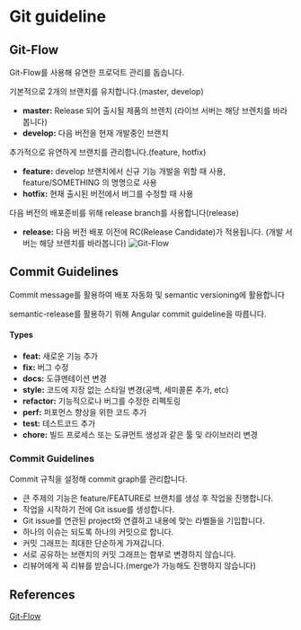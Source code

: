 # Git guideline


## Git-Flow

Git-Flow를 사용해 유연한 프로덕트 관리를 돕습니다.

기본적으로 2개의 브랜치를 유지합니다.(master, develop)

- **master:** Release 되어 출시될 제품의 브렌치 (라이브 서버는 해당 브렌치를 바라봅니다)
- **develop:** 다음 버전을 현재 개발중인 브랜치

추가적으로 유연하게 브랜치를 관리합니다.(feature, hotfix)

- **feature:** develop 브랜치에서 신규 기능 개발을 위할 때 사용, feature/SOMETHING 의 명명으로 사용
- **hotfix:** 현재 출시된 버전에서 버그를 수정할 때 사용

다음 버전의 배포준비를 위해 release branch를 사용합니다(release)

- **release:** 다음 버전 배포 이전에 RC(Release Candidate)가 적용됩니다. (개발 서버는 해당 브렌치를 바라봅니다)
![Git-Flow](https://github.com/Lucky-pear/Git-guideline/blob/master/img/git-flow_overall_graph.png)


## Commit Guidelines

Commit message를 활용하여 배포 자동화 및 semantic versioning에 활용합니다

semantic-release를 활용하기 위해 Angular commit guideline을 따릅니다. 

#### Types

- **feat:** 새로운 기능 추가
- **fix:** 버그 수정
- **docs:** 도큐멘테이션 변경
- **style:** 코드에 지장 없는 스타일 변경(공백, 세미콜론 추가, etc)
- **refactor:** 기능적으로나 버그를 수정한 리펙토링
- **perf:** 퍼포먼스 향상을 위한 코드 추가
- **test:** 테스트코드 추가
- **chore:** 빌드 프로세스 또는 도큐먼트 생성과 같은 툴 및 라이브러리 변경

### Commit Guidelines
Commit 규칙을 설정해 commit graph를 관리합니다.

- 큰 주제의 기능은 feature/FEATURE로 브랜치를 생성 후 작업을 진행합니다.
- 작업을 시작하기 전에 Git issue를 생성합니다.
- Git issue를 연관된 project와 연결하고 내용에 맞는 라벨들을 기입합니다.
- 하나의 이슈는 되도록 하나의 커밋으로 합니다.
- 커밋 그래프는 최대한 단순하게 가져갑니다.
- 서로 공유하는 브랜치의 커밋 그래프는 함부로 변경하지 않습니다.
- 리뷰어에게 꼭 리뷰를 받습니다.(merge가 가능해도 진행하지 않습니다)


## References

[Git-Flow](https://woowabros.github.io/experience/2017/10/30/baemin-mobile-git-branch-strategy.html)
